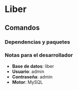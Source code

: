# Liber

## Comandos

### Dependencias y paquetes 

### Notas para el desarrollador
- **Base de datos**: liber <br>
- **Usuario**: admin <br>
- **Contraseña**: admin <br>
- **Motor**: MySQL
